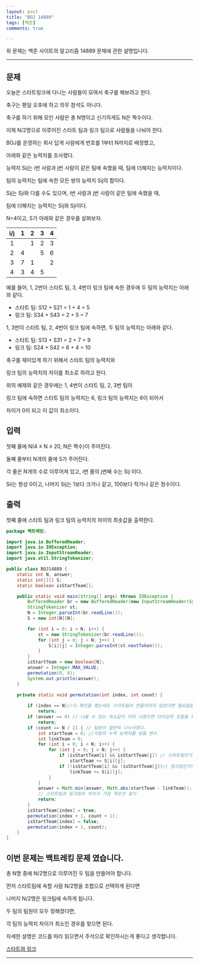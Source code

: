 ```yaml
---
layout: post
title: "BOJ 14889"
tags: [백준]
comments: true

---
```


위 문제는 백준 사이트의 알고리즘 14889 문제에 관한 설명입니다.<br>

---

## 문제 

오늘은 스타트링크에 다니는 사람들이 모여서 축구를 해보려고 한다. 

축구는 평일 오후에 하고 의무 참석도 아니다. 

축구를 하기 위해 모인 사람은 총 N명이고 신기하게도 N은 짝수이다. 

이제 N/2명으로 이루어진 스타트 팀과 링크 팀으로 사람들을 나눠야 한다.

BOJ를 운영하는 회사 답게 사람에게 번호를 1부터 N까지로 배정했고, 

아래와 같은 능력치를 조사했다. 

능력치 Sij는 i번 사람과 j번 사람이 같은 팀에 속했을 때, 팀에 더해지는 능력치이다. 

팀의 능력치는 팀에 속한 모든 쌍의 능력치 Sij의 합이다.

Sij는 Sji와 다를 수도 있으며, i번 사람과 j번 사람이 같은 팀에 속했을 때, 

팀에 더해지는 능력치는 Sij와 Sji이다.

N=4이고, S가 아래와 같은 경우를 살펴보자.

| i/j |  1 |  2 |  3 |  4 |
|:---:|:---:|:---:|:---:|:---:|
|1   |     |   1|   2|   3|
|2   |4    |    |   5|   6|
|3   |7    |   1|    |   2|
|4   |3    |   4|   5|    |

예를 들어, 1, 2번이 스타트 팀, 3, 4번이 링크 팀에 속한 경우에 두 팀의 능력치는 아래와 같다.

* 스타트 팀: S12 + S21 = 1 + 4 = 5
* 링크 팀: S34 + S43 = 2 + 5 = 7

1, 3번이 스타트 팀, 2, 4번이 링크 팀에 속하면, 두 팀의 능력치는 아래와 같다.

* 스타트 팀: S13 + S31 = 2 + 7 = 9
* 링크 팀: S24 + S42 = 6 + 4 = 10

축구를 재미있게 하기 위해서 스타트 팀의 능력치와 

링크 팀의 능력치의 차이를 최소로 하려고 한다. 

위의 예제와 같은 경우에는 1, 4번이 스타트 팀, 2, 3번 팀이 

링크 팀에 속하면 스타트 팀의 능력치는 6, 링크 팀의 능력치는 6이 되어서 

차이가 0이 되고 이 값이 최소이다.

## 입력

첫째 줄에 N(4 ≤ N ≤ 20, N은 짝수)이 주어진다. 

둘째 줄부터 N개의 줄에 S가 주어진다. 

각 줄은 N개의 수로 이루어져 있고, i번 줄의 j번째 수는 Sij 이다. 

Sii는 항상 0이고, 나머지 Sij는 1보다 크거나 같고, 100보다 작거나 같은 정수이다.

## 출력

첫째 줄에 스타트 팀과 링크 팀의 능력치의 차이의 최솟값을 출력한다.

```java
package 백트래킹;

import java.io.BufferedReader;
import java.io.IOException;
import java.io.InputStreamReader;
import java.util.StringTokenizer;

public class BOJ14889 {
	static int N, answer;
	static int[][] S;
	static boolean isStartTeam[];

	public static void main(String[] args) throws IOException {
		BufferedReader br = new BufferedReader(new InputStreamReader(System.in));
		StringTokenizer st;
		N = Integer.parseInt(br.readLine());
		S = new int[N][N];

		for (int i = 0; i < N; i++) {
			st = new StringTokenizer(br.readLine());
			for (int j = 0; j < N; j++) {
				S[i][j] = Integer.parseInt(st.nextToken());
			}
		}
		isStartTeam = new boolean[N];
		answer = Integer.MAX_VALUE;
		permutation(0, 0);
		System.out.println(answer);
	}

	private static void permutation(int index, int count) {
		
		if (index == N)//다 확인을 했는데도 스타트팀이 만들어지지 않았다면 필요없음
			return;
		if (answer == 0) // 나올 수 있는 최소값이 이미 나왔으면 더이상의 조합을 확인할 필요가 없음
			return;
		if (count == N / 2) { // 팀원이 절반씩 나누어졌다.
			int startTeam = 0; //각팀의 누적 능력치를 넣을 변수
			int linkTeam = 0;
			for (int i = 0; i < N; i++) {
				for (int j = 0; j < N; j++) {
					if (isStartTeam[i] && isStartTeam[j]) // 스타트팀인가?
						startTeam += S[i][j];
					if (!isStartTeam[i] && !isStartTeam[j])// 링크팀인가?
						linkTeam += S[i][j];
				}
			}
			answer = Math.min(answer, Math.abs(startTeam - linkTeam)); 
			// 스타트팀과 링크팀의 차이가 가장 적은것 찾기
			return;
		}
		isStartTeam[index] = true;
		permutation(index + 1, count + 1);
		isStartTeam[index] = false;
		permutation(index + 1, count);
	}
}

```

## 이번 문제는 백트레킹 문제 였습니다.

총 N명 중에 N/2명으로 이루어진 두 팀을 만들어야 합니다.

먼저 스타트팀에 속할 사람 N/2명을 조합으로 선택하게 된다면

나머지 N/2명은 링크팀에 속하게 됩니다.

두 팀의 팀원이 모두 정해졌다면,

각 팀의 능력치 차이가 최소인 경우를 찾으면 된다.

자세한 설명은 코드를 따라 읽으면서 주석으로 확인하시는게 좋다고 생각합니다.

<a href= "https://www.acmicpc.net/problem/14889">스타트와 링크</a>

---
